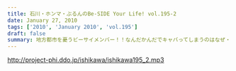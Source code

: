```yaml
---
title: 石川・ホンマ・ぶるんのBe-SIDE Your Life! vol.195-2
date: January 27, 2010
tags: ['2010', 'January 2010', 'vol.195']
draft: false
summary: 地方都市を憂うビーサイメンバー！！なんだかんだでキャバってしまうのはなぜ・・・NAMAE
---
```


http://project-phi.ddo.jp/ishikawa/ishikawa195_2.mp3